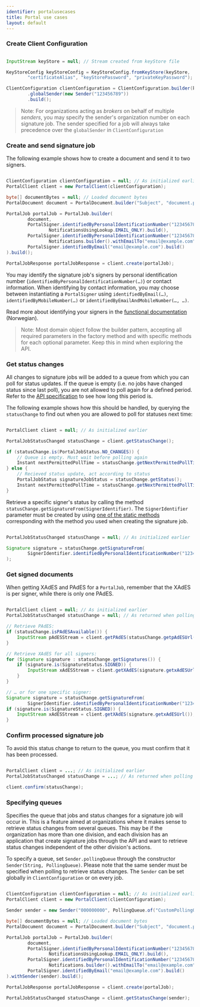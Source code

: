 ```yaml
---
identifier: portalusecases
title: Portal use cases
layout: default
---
```


### Create Client Configuration

``` java

InputStream keyStore = null; // Stream created from keyStore file

KeyStoreConfig keyStoreConfig = KeyStoreConfig.fromKeyStore(keyStore,
        "certificateAlias", "keyStorePassword", "privateKeyPassword");

ClientConfiguration clientConfiguration = ClientConfiguration.builder(keyStoreConfig)
        .globalSender(new Sender("123456789"))
        .build();

```

> Note: For organizations acting as *brokers* on behalf of multiple *senders*, you may specify the sender's organization number on each signature job. The sender specified for a job will always take precedence over the `globalSender` in `ClientConfiguration`

### Create and send signature job

The following example shows how to create a document and send it to two signers.

``` java

ClientConfiguration clientConfiguration = null; // As initialized earlier
PortalClient client = new PortalClient(clientConfiguration);

byte[] documentBytes = null; // Loaded document bytes
PortalDocument document = PortalDocument.builder("Subject", "document.pdf", documentBytes).build();

PortalJob portalJob = PortalJob.builder(
        document,
        PortalSigner.identifiedByPersonalIdentificationNumber("12345678910",
                NotificationsUsingLookup.EMAIL_ONLY).build(),
        PortalSigner.identifiedByPersonalIdentificationNumber("12345678911",
                Notifications.builder().withEmailTo("email@example.com").build()).build(),
        PortalSigner.identifiedByEmail("email@example.com").build()
).build();

PortalJobResponse portalJobResponse = client.create(portalJob);

```

You may identify the signature job's signers by personal identification number (`identifiedByPersonalIdentificationNumber(…)`) or contact information. When identifying by contact information, you may choose between instantiating a `PortalSigner` using `identifiedByEmail(…)`, `identifiedByMobileNumber(…)` or `identifiedByEmailAndMobileNumber(…, …)`.

Read more about identifying your signers in the [functional documentation](http://digipost.github.io/signature-api-specification/v1.0/#identifikator-kontaktinfo) (Norwegian).

> Note: Most domain object follow the builder pattern, accepting all required parameters in the factory method and with specific methods for each optional parameter. Keep this in mind when exploring the API.

### Get status changes

All changes to signature jobs will be added to a queue from which you can poll for status updates. If the queue is empty (i.e. no jobs have changed status since last poll), you are not allowed to poll again for a defined period. Refer to the [API specification](https://github.com/digipost/signature-api-specification/blob/master/integrasjon/asynkron.md#hvor-ofte-skal-du-polle) to see how long this period is.

The following example shows how this should be handled, by querying the `statusChange` to find out when you are allowed to poll for statuses next time:

``` java

PortalClient client = null; // As initialized earlier

PortalJobStatusChanged statusChange = client.getStatusChange();

if (statusChange.is(PortalJobStatus.NO_CHANGES)) {
    // Queue is empty. Must wait before polling again
    Instant nextPermittedPollTime = statusChange.getNextPermittedPollTime();
} else {
    // Recieved status update, act according to status
    PortalJobStatus signatureJobStatus = statusChange.getStatus();
    Instant nextPermittedPollTime = statusChange.getNextPermittedPollTime();
}

```

Retrieve a specific signer's status by calling the method `statusChange.getSignatureFrom(SignerIdentifier)`. The `SignerIdentifier` parameter must be created by using [one of the static methods](https://javadoc.io/page/no.digipost.signature/signature-api-client-java/latest/no/digipost/signature/client/portal/SignerIdentifier.html) corresponding with the method you used when creating the signature job.

``` java

PortalJobStatusChanged statusChange = null; // As initialized earlier

Signature signature = statusChange.getSignatureFrom(
        SignerIdentifier.identifiedByPersonalIdentificationNumber("12345678910")
);

```

### Get signed documents

When getting XAdES and PAdES for a `PortalJob`, remember that the XAdES is per signer, while there is only one PAdES. 

``` java

PortalClient client = null; // As initialized earlier
PortalJobStatusChanged statusChange = null; // As returned when polling for status changes

// Retrieve PAdES:
if (statusChange.isPAdESAvailable()) {
    InputStream pAdESStream = client.getPAdES(statusChange.getpAdESUrl());
}

// Retrieve XAdES for all signers:
for (Signature signature : statusChange.getSignatures()) {
    if (signature.is(SignatureStatus.SIGNED)) {
        InputStream xAdESStream = client.getXAdES(signature.getxAdESUrl());
    }
}

// … or for one specific signer:
Signature signature = statusChange.getSignatureFrom(
        SignerIdentifier.identifiedByPersonalIdentificationNumber("12345678910"));
if (signature.is(SignatureStatus.SIGNED)) {
    InputStream xAdESStream = client.getXAdES(signature.getxAdESUrl());
}

```

### Confirm processed signature job

To avoid this status change to return to the queue, you must confirm that it has been processed.

``` java

PortalClient client = ...; // As initialized earlier
PortalJobStatusChanged statusChange = ...; // As returned when polling for status changes

client.confirm(statusChange);

```

### Specifying queues

Specifies the queue that jobs and status changes for a signature job will occur in. This is a feature aimed at organizations where it makes sense to retrieve status changes from several queues. This may be if the organization has more than one division, and each division has an application that create signature jobs through the API and want to retrieve status changes independent of the other division's actions.

To specify a queue, set `Sender.pollingQueue` through the constructor `Sender(String, PollingQueue)`. Please note that the same sender must be specified when polling to retrieve status changes. The `Sender` can be set globally in `ClientConfiguration` or on every job.

``` java 

ClientConfiguration clientConfiguration = null; // As initialized earlier
PortalClient client = new PortalClient(clientConfiguration);

Sender sender = new Sender("000000000", PollingQueue.of("CustomPollingQueue"));

byte[] documentBytes = null; // Loaded document bytes
PortalDocument document = PortalDocument.builder("Subject", "document.pdf", documentBytes).build();

PortalJob portalJob = PortalJob.builder(
        document,
        PortalSigner.identifiedByPersonalIdentificationNumber("12345678910",
                NotificationsUsingLookup.EMAIL_ONLY).build(),
        PortalSigner.identifiedByPersonalIdentificationNumber("12345678911",
                Notifications.builder().withEmailTo("email@example.com").build()).build(),
        PortalSigner.identifiedByEmail("email@example.com").build()
).withSender(sender).build();

PortalJobResponse portalJobResponse = client.create(portalJob);

PortalJobStatusChanged statusChange = client.getStatusChange(sender);

```

